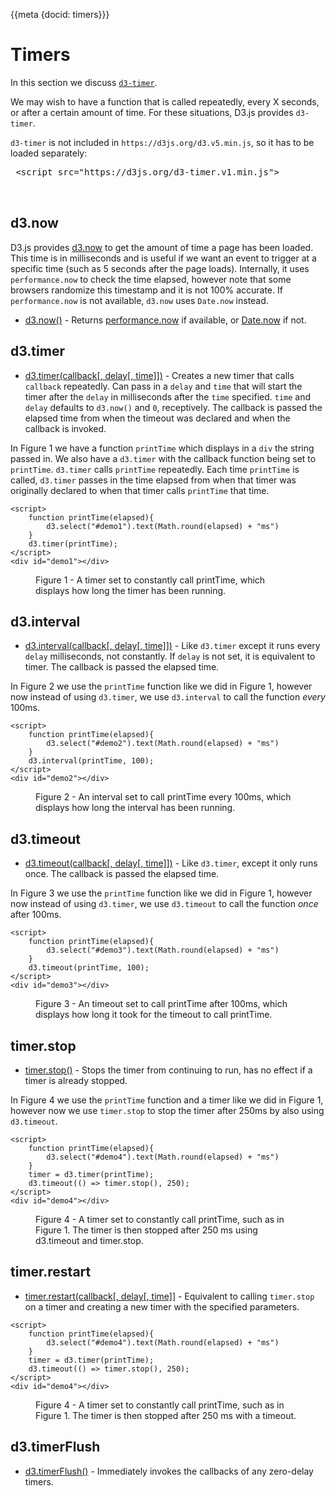 {{meta {docid: timers}}}

<style>

</style>

<script src="https://d3js.org/d3.v5.min.js"></script>
<script src="https://d3js.org/d3-timer.v1.min.js"></script>

# Timers
 
 In this section we discuss [`d3-timer`](https://github.com/d3/d3-timer).
 
 We may wish to have a function that is called repeatedly, every X seconds, or after a certain amount of time. For these situations, D3.js provides `d3-timer`. 
 
 `d3-timer` is not included in `https://d3js.org/d3.v5.min.js`, so it has to be loaded separately:
 <pre>
 &lt;script src="https://d3js.org/d3-timer.v1.min.js"></script>
 </pre>
 
 ## d3.now
 
D3.js provides [d3.now]() to get the amount of time a page has been loaded. This time is in milliseconds and is useful if we want an event to trigger at a specific time (such as 5 seconds after the page loads). Internally, it uses `performance.now` to check the time elapsed, however note that some browsers randomize this timestamp and it is not 100% accurate. If `performance.now` is not available, `d3.now` uses `Date.now` instead.
 
+ [d3.now()](https://github.com/d3/d3-timer#now) - Returns [performance.now]() if available, or [Date.now]() if not.

## d3.timer

+ [d3.timer(callback[, delay[, time]])](https://github.com/d3/d3-timer#timer) - Creates a new timer that calls `callback` repeatedly. Can pass in a `delay` and `time` that will start the timer after the `delay` in milliseconds after the `time` specified. `time` and `delay` defaults to `d3.now()` and `0`, receptively. The callback is passed the elapsed time from when the timeout was declared and when the callback is invoked.

In Figure 1 we have a function `printTime` which displays in a `div` the string passed in. We also have a `d3.timer` with the callback function being set to `printTime`. `d3.timer` calls `printTime` repeatedly. Each time `printTime` is called, `d3.timer` passes in the time elapsed from when that timer was originally declared to when that timer calls `printTime` that time. 
```
<script>
    function printTime(elapsed){
        d3.select("#demo1").text(Math.round(elapsed) + "ms")
    }
    d3.timer(printTime);
</script>
<div id="demo1"></div>
```
<figure class="sandbox"><figcaption>Figure 1  - A timer set to constantly call printTime, which displays how long the timer has been running.  </figcaption></figure>

## d3.interval

+ [d3.interval(callback[, delay[, time]])](https://github.com/d3/d3-timer#interval) - Like `d3.timer` except it runs every `delay` milliseconds, not constantly. If `delay` is not set, it is equivalent to timer. The callback is passed the elapsed time.

In Figure 2 we use the `printTime` function like we did in Figure 1, however now instead of using `d3.timer`, we use `d3.interval` to call the function *every* 100ms.
```
<script>
    function printTime(elapsed){
        d3.select("#demo2").text(Math.round(elapsed) + "ms")
    }
    d3.interval(printTime, 100);
</script>
<div id="demo2"></div>
```
<figure class="sandbox"><figcaption>Figure 2  - An interval set to call printTime every 100ms, which displays how long the interval has been running.  </figcaption></figure>

## d3.timeout

+ [d3.timeout(callback[, delay[, time]])](https://github.com/d3/d3-timer#timeout) - Like `d3.timer`, except it only runs once. The callback is passed the elapsed time.

In Figure 3 we use the `printTime` function like we did in Figure 1, however now instead of using `d3.timer`, we use `d3.timeout` to call the function *once* after 100ms.
```
<script>
    function printTime(elapsed){
        d3.select("#demo3").text(Math.round(elapsed) + "ms")
    }
    d3.timeout(printTime, 100);
</script>
<div id="demo3"></div>
```
<figure class="sandbox"><figcaption>Figure 3  - An timeout set to call printTime after 100ms, which displays how long it took for the timeout to call printTime.  </figcaption></figure>

## timer.stop

+ [timer.stop()](https://github.com/d3/d3-timer#timer_stop) - Stops the timer from continuing to run, has no effect if a timer is already stopped.

In Figure 4 we use the `printTime` function and a timer like we did in Figure 1, however now we use `timer.stop` to stop the timer after 250ms by also using `d3.timeout`.
```
<script>
    function printTime(elapsed){
        d3.select("#demo4").text(Math.round(elapsed) + "ms")
    }
    timer = d3.timer(printTime);
    d3.timeout(() => timer.stop(), 250);
</script>
<div id="demo4"></div>
```
<figure class="sandbox"><figcaption>Figure 4  - A timer set to constantly call printTime, such as in Figure 1. The timer is then stopped after 250 ms using d3.timeout and timer.stop.  </figcaption></figure>

## timer.restart

+ [timer.restart(callback[, delay[, time]]](https://github.com/d3/d3-timer#timer_restart) - Equivalent to calling `timer.stop` on a timer and creating a new timer with the specified parameters.



```
<script>
    function printTime(elapsed){
        d3.select("#demo4").text(Math.round(elapsed) + "ms")
    }
    timer = d3.timer(printTime);
    d3.timeout(() => timer.stop(), 250);
</script>
<div id="demo4"></div>
```
<figure class="sandbox"><figcaption>Figure 4  - A timer set to constantly call printTime, such as in Figure 1. The timer is then stopped after 250 ms with a timeout.  </figcaption></figure>

## d3.timerFlush

+ [d3.timerFlush()](https://github.com/d3/d3-timer#timerFlush) - Immediately invokes the callbacks of any zero-delay timers.


